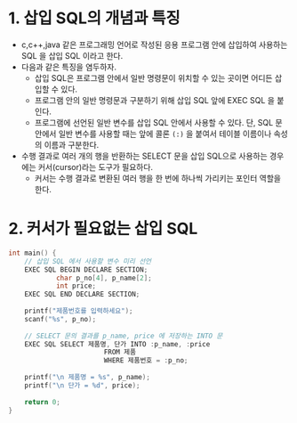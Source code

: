 # 1. 삽입 SQL의 개념과 특징

- c,c++,java 같은 프로그래밍 언어로 작성된 응용 프로그램 안에 삽입하여 사용하는 SQL 을 삽입 SQL 이라고 한다.
- 다음과 같은 특징을 염두하자.
    - 삽입 SQL은 프로그램 안에서 일반 명령문이 위치할 수 있는 곳이면 어디든 삽입할 수 있다.
    - 프로그램 안의 일반 명령문과 구분하기 위해 삽입 SQL 앞에 EXEC SQL 을 붙인다.
    - 프로그램에 선언된 일반 변수를 삽입 SQL 안에서 사용할 수 있다. 단, SQL 문 안에서 일반 변수를 사용할 때는 앞에 콜론 `(:)` 을 붙여서 테이블 이름이나 속성의 이름과 구분한다.
- 수행 결과로 여러 개의 행을 반환하는 SELECT 문을 삽입 SQL으로 사용하는 경우에는 커서(cursor)라는 도구가 필요하다.
    - 커서는 수행 결과로 변환된 여러 행을 한 번에 하나씩 가리키는 포인터 역할을 한다.

# 2. 커서가 필요없는 삽입 SQL

```c
int main() {
	// 삽입 SQL 에서 사용할 변수 미리 선언
	EXEC SQL BEGIN DECLARE SECTION;
			char p_no[4], p_name[2];
			int price;
	EXEC SQL END DECLARE SECTION;
	
	printf("제품번호를 입력하세요");
	scanf("%s", p_no);
	
	// SELECT 문의 결과를 p_name, price 에 저장하는 INTO 문
	EXEC SQL SELECT 제품명, 단가 INTO :p_name, :price
						FROM 제품
						WHERE 제품번호 = :p_no;
	
	printf("\n 제품명 = %s", p_name);
	printf("\n 단가 = %d", price);
	
	return 0;
}
```